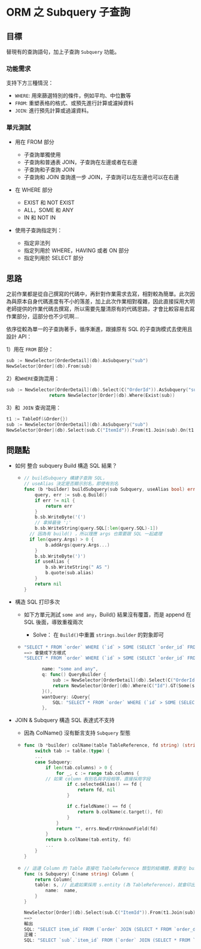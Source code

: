 # ORM 之 Subquery 子查詢

## 目標

替現有的查詢語句，加上子查詢 `Subquery` 功能。

### 功能需求

支持下方三種情況：

- `WHERE`: 用來篩選特別的條件，例如平均、中位數等
- `FROM`: 重塑表格的格式、或預先進行計算或濾掉資料
- `JOIN`: 進行預先計算或過濾資料。

### 單元測試

- 用在 FROM 部分
  - 子查詢單獨使用
  - 子查詢和普通表 JOIN，子查詢在左邊或者在右邊
  - 子查詢和子查詢 JOIN
  - 子查詢和 JOIN 查詢進一步 JOIN，子查詢可以在左邊也可以在右邊

- 在 WHERE 部分
  - EXIST 和 NOT EXIST
  - ALL，SOME 和 ANY
  - IN 和 NOT IN

- 使用子查詢指定列：
  - 指定非法列
  - 指定列用於 WHERE，HAVING 或者 ON 部分
  - 指定列用於 SELECT 部分

## 思路

之前作業都是從自己撰寫的代碼中，再針對作業需求去寫，相對較為簡單。此次因為與原本自身代碼進度有不小的落差，加上此次作業相對複雜，因此直接採用大明老師提供的作業代碼去撰寫，所以需要先釐清原有的代碼思路，才會比較容易去寫作業部分，這部分也不少坑啊...

依序從較為單一的子查詢著手，循序漸進，跟據原有 SQL 的子查詢模式去使用且設計 API：

1）用在 `FROM` 部分：

```go
sub := NewSelector[OrderDetail](db).AsSubquery("sub")
NewSelector[Order](db).From(sub)
```

2）和`WHERE`查詢混用：

```go
sub := NewSelector[OrderDetail](db).Select(C("OrderId")).AsSubquery("sub")
				return NewSelector[Order](db).Where(Exist(sub))
```

3）和` JOIN` 查询混用：

```go
t1 := TableOf(&Order{})
sub := NewSelector[OrderDetail](db).AsSubquery("sub")
NewSelector[Order](db).Select(sub.C("ItemId")).From(t1.Join(sub).On(t1.C("Id").EQ(sub.C("OrderId"))))
```

## 問題點

- 如何 整合 subquery Build 構造 SQL 結果？

  - ```go
    // buildSubquery 構建子查詢 SQL，
    // useAlias 決定是否顯示別名，即使有別名
    func (b *builder) buildSubquery(sub Subquery, useAlias bool) error {
    	query, err := sub.q.Build()
    	if err != nil {
    		return err
    	}
    	b.sb.WriteByte('(')
    	// 拿掉最後 ';'
    	b.sb.WriteString(query.SQL[:len(query.SQL)-1])
      // 因為有 build() ，所以理應 args 也需要跟 SQL 一起處理
      if len(query.Args) > 0 {
    		b.addArgs(query.Args...)
    	}
    	b.sb.WriteByte(')')
    	if useAlias {
    		b.sb.WriteString(" AS ")
    		b.quote(sub.alias)
    	}
    	return nil
    }
    ```
  
- 構造 SQL 打印多次

  - 如下方單元測試 `some and any`，Build() 結果沒有覆蓋，而是 append 在 SQL 後面，導致重複兩次

    - Solve： 在 `Build()`中重置 `strings.builder` 的對象即可
  
  - ```go
    "SELECT * FROM `order` WHERE (`id` > SOME (SELECT `order_id` FROM `order_detail`)) AND (`id` < ANY (SELECT `order_id` FROM `order_detail`));"
    ==> 會變成下方樣式
    "SELECT * FROM `order` WHERE (`id` > SOME (SELECT `order_id` FROM `order_detail`)) AND (`id` < ANY (SELECT `order_id` FROM `order_detail;SELECT `order_id` FROM `order_detail`));"
    ```


  ```go
  			name: "some and any",
  			q: func() QueryBuilder {
  				sub := NewSelector[OrderDetail](db).Select(C("OrderId")).AsSubquery("sub")
  				return NewSelector[Order](db).Where(C("Id").GT(Some(sub)), C("Id").LT(Any(sub)))
  			}(),
  			wantQuery: &Query{
  				SQL: "SELECT * FROM `order` WHERE (`id` > SOME (SELECT `order_id` FROM `order_detail`)) AND (`id` < ANY (SELECT `order_id` FROM `order_detail`));",
  			},
  ```

- JOIN & Subquery 構造 SQL 表達式不支持

  - 因為 ColName() 沒有斷言支持 `Subquery` 型態 

  - ```go
    func (b *builder) colName(table TableReference, fd string) (string, error) {
    	switch tab := table.(type) {
    	...
    	case Subquery:
    		if len(tab.columns) > 0 {
    			for _, c := range tab.columns {
            // 如果 column 有別名與字段相等，直接採用字段
    				if c.selectedAlias() == fd {
    					return fd, nil
    				}
    
    				if c.fieldName() == fd {
    					return b.colName(c.target(), fd)
    				}
    			}
    			return "", errs.NewErrUnknownField(fd)
    		}
    		return b.colName(tab.entity, fd)
    		...
    	}
    }
    ```

  - ```go
    // 這邊 Column 的 Table 直接吃 TableReference 類型的結構體，需要在 buildColumn 斷言解析 Subquery 型態，不然會出現 不支持的表達式 Expression
    func (s Subquery) C(name string) Column {
    	return Column{
        table: s, // 此處如果採用 s.entity (為 TableReference)，就會印出下方輸出的結果
    		name:  name,
    	}
    }
    
    NewSelector[Order](db).Select(sub.C("ItemId")).From(t1.Join(sub).On(t1.C("Id").EQ(sub.C("OrderId")))).Where()
    ==> 
    輸出
    SQL: "SELECT item_id` FROM (`order` JOIN (SELECT * FROM `order_detail`) AS `sub` ON `id` = `order_id`);"
    正確：
    SQL: "SELECT `sub`.`item_id` FROM (`order` JOIN (SELECT * FROM `order_detail`) AS `sub` ON `id` = `sub`.`order_id`);"
    ```